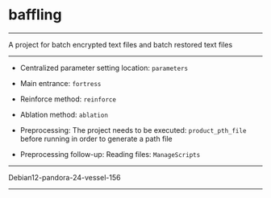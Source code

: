 # baffling

---

A project for batch encrypted text files and batch restored text files

<hr>

- Centralized parameter setting location: `parameters`

- Main entrance: `fortress`

- Reinforce method: `reinforce`

- Ablation method: `ablation`

- Preprocessing: The project needs to be executed: `product_pth_file` before running in order to generate a path file

- Preprocessing follow-up:
  Reading files: `ManageScripts`

<hr>

Debian12-pandora-24-vessel-156

<hr>
